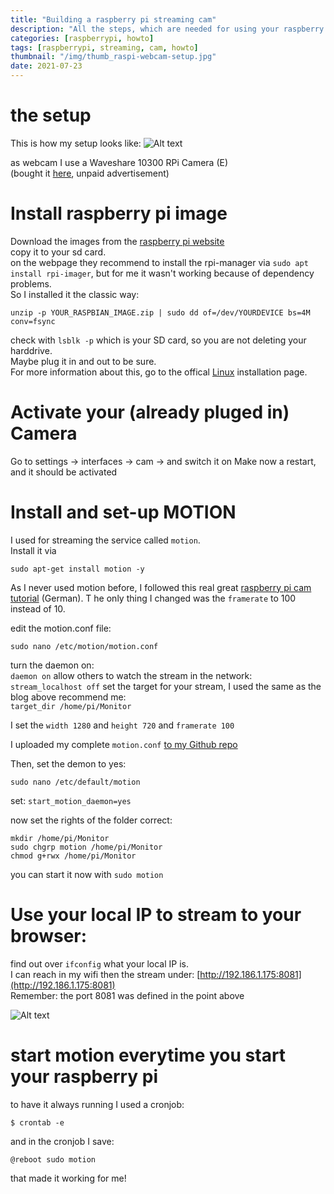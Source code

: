 ```yaml
---
title: "Building a raspberry pi streaming cam"
description: "All the steps, which are needed for using your raspberry pi for streaming"
categories: [raspberrypi, howto]
tags: [raspberrypi, streaming, cam, howto]
thumbnail: "/img/thumb_raspi-webcam-setup.jpg"
date: 2021-07-23
---
```

# the setup
This is how my setup looks like:
![Alt text](/img/raspi-webcam-setup.jpg "complete technical setup")


as webcam I use a Waveshare 10300 RPi Camera (E)  
(bought it [here](https://www.welectron.com/Waveshare-10300-RPi-Camera-E), unpaid advertisement)

# Install raspberry pi image
Download the images from the [raspberry pi website](https://www.raspberrypi.org/software/)  
copy it to your sd card.  
on the webpage they recommend to install the rpi-manager via `sudo apt install rpi-imager`, but for me it wasn't working because of dependency problems.  
So I installed it the classic way:  
```shell
unzip -p YOUR_RASPBIAN_IMAGE.zip | sudo dd of=/dev/YOURDEVICE bs=4M conv=fsync
```
check with `lsblk -p` which is your SD card, so you are not deleting your harddrive.  
Maybe plug it in and out to be sure.   
For more information about this, go to the offical [Linux](https://www.raspberrypi.org/documentation/installation/installing-images/linux.md) installation page.
# Activate your (already pluged in) Camera 
Go to settings -> interfaces -> cam -> and switch it on
Make now a restart, and it should be activated

# Install and set-up MOTION
I used for streaming the service called `motion`.  
Install it via 
```shell
sudo apt-get install motion -y
```
As I never used motion before, I followed this real great [raspberry pi cam tutorial](https://tutorials-raspberrypi.de/raspberry-pi-ueberwachungskamera-livestream-einrichten/) (German). T
he only thing I changed was the `framerate` to 100 instead of 10.  

edit the motion.conf file:
```shell
sudo nano /etc/motion/motion.conf
```
turn the daemon on:  
`daemon on`
allow others to watch the stream in the network:  
`stream_localhost off`
set the target for your stream, I used the same as the blog above recommend me:  
`target_dir /home/pi/Monitor`

I set the `width 1280` and `height 720` and `framerate 100`

I uploaded my complete `motion.conf` [to my Github repo](https://github.com/joergi/tryouts/blob/main/raspberry-pi/streaming-cam/motion.conf) 

Then, set the demon to yes:
```shell
sudo nano /etc/default/motion
```
set: `start_motion_daemon=yes`

now set the rights of the folder correct:
```shell
mkdir /home/pi/Monitor
sudo chgrp motion /home/pi/Monitor
chmod g+rwx /home/pi/Monitor
```
you can start it now with `sudo motion` 

# Use your local IP to stream to your browser:
find out over `ifconfig` what your local IP is.  
I can reach in my wifi then the stream under: [http://192.186.1.175:8081](http://192.186.1.175:8081)   
Remember: the port 8081 was defined in the point above

![Alt text](/img/webcam-in-action.png "screenshot of the raspberrypi streaming to the my browser")

# start motion everytime you start your raspberry pi
to have it always running I used a cronjob:
```shell
$ crontab -e
```
and in the cronjob I save:
```shell
@reboot sudo motion
```
that made it working for me!

